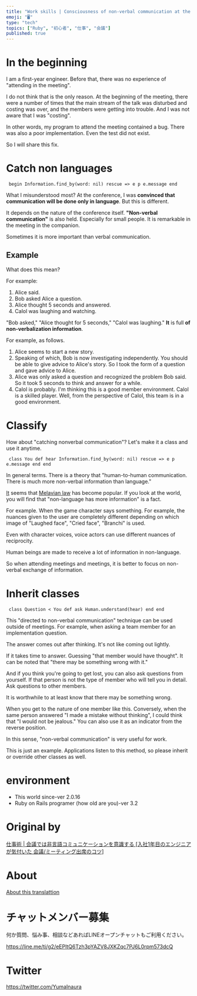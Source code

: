 ```yaml
---
title: "Work skills | Consciousness of non-verbal communication at the confere"
emoji: "🖥"
type: "tech"
topics: ["Ruby", "初心者", "仕事", "会議"]
published: true
---
```


# In the beginning 

I am a first-year engineer. Before that, there was no experience of "attending in the meeting".

I do not think that is the only reason. At the beginning of the meeting, there were a number of times that the main stream of the talk was disturbed and costing was over, and the members were getting into trouble. And I was not aware that I was "costing".

In other words, my program to attend the meeting contained a bug. There was also a poor implementation. Even the test did not exist.

So I will share this fix.

# Catch non languages 

     begin Information.find_by(word: nil) rescue => e p e.message end 

What I misunderstood most? At the conference, I was **convinced that communication will be done only in language**. But this is different.

It depends on the nature of the conference itself. **"Non-verbal communication"** is also held. Especially for small people. It is remarkable in the meeting in the companion.

Sometimes it is more important than verbal communication.

## Example 

What does this mean?

For example:

1. Alice said. 
2. Bob asked Alice a question. 
3. Alice thought 5 seconds and answered. 
4. Calol was laughing and watching. 

"Bob asked," "Alice thought for 5 seconds," "Calol was laughing." **It** is full **of non-verbalization information**.

For example, as follows.

1. Alice seems to start a new story. 
2. Speaking of which, Bob is now investigating independently. You should be able to give advice to Alice's story. So I took the form of a question and gave advice to Alice. 
3. Alice was only asked a question and recognized the problem Bob said. So it took 5 seconds to think and answer for a while. 
4. Calol is probably. I'm thinking this is a good member environment. Calol is a skilled player. Well, from the perspective of Calol, this team is in a good environment. 

# Classify 

How about "catching nonverbal communication"? Let's make it a class and use it anytime.

     class You def hear Information.find_by(word: nil) rescue => e p e.message end end 

In general terms. There is a theory that "human-to-human communication. There is much more non-verbal information than language."

[It](https://ja.wikipedia.org/wiki/%E3%83%A1%E3%83%A9%E3%83%93%E3%82%A2%E3%83%B3%E3%81%AE%E6%B3%95%E5%89%87) seems that [Melavian law](https://ja.wikipedia.org/wiki/%E3%83%A1%E3%83%A9%E3%83%93%E3%82%A2%E3%83%B3%E3%81%AE%E6%B3%95%E5%89%87) has become popular. If you look at the world, you will find that "non-language has more information" is a fact.

For example. When the game character says something. For example, the nuances given to the user are completely different depending on which image of "Laughed face", "Cried face", "Branchi" is used.

Even with character voices, voice actors can use different nuances of reciprocity.

Human beings are made to receive a lot of information in non-language.

So when attending meetings and meetings, it is better to focus on non-verbal exchange of information.

# Inherit classes 

     class Question < You def ask Human.understand(hear) end end 

This "directed to non-verbal communication" technique can be used outside of meetings. For example, when asking a team member for an implementation question.

The answer comes out after thinking. It's not like coming out lightly.

If it takes time to answer. Guessing "that member would have thought". It can be noted that "there may be something wrong with it."

And if you think you're going to get lost, you can also ask questions from yourself. If that person is not the type of member who will tell you in detail. Ask questions to other members.

It is worthwhile to at least know that there may be something wrong.

When you get to the nature of one member like this. Conversely, when the same person answered "I made a mistake without thinking", I could think that "I would not be jealous." You can also use it as an indicator from the reverse position.

In this sense, "non-verbal communication" is very useful for work.

This is just an example. Applications listen to this method, so please inherit or override other classes as well.

# environment 

- This world since-ver 2.0.16 
- Ruby on Rails programer (how old are you)-ver 3.2 


# Original by
[仕事術 | 会議では非言語コミュニケーションを意識する [入社1年目のエンジニアが気付いた 会議/ミーティング出席のコツ]](https://qiita.com/Yinaura/items/b379f340994f6d9d4fcc)

# About

[About this translattion](https://qiita.com/YumaInaura/items/7f6fd1e9310a6816469a)








<!-- Update From Qiita API -->

# チャットメンバー募集


何か質問、悩み事、相談などあればLINEオープンチャットもご利用ください。

https://line.me/ti/g2/eEPltQ6Tzh3pYAZV8JXKZqc7PJ6L0rpm573dcQ





# Twitter


https://twitter.com/YumaInaura


<!-- Update From Qiita API -->


